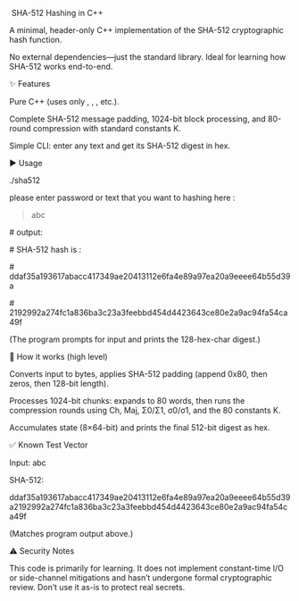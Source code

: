  SHA-512 Hashing in C++



A minimal, header-only C++ implementation of the SHA-512 cryptographic hash function.

No external dependencies—just the standard library. Ideal for learning how SHA-512 works end-to-end.



✨ Features



Pure C++ (uses only <vector>, <string>, <iostream>, etc.). 



Complete SHA-512 message padding, 1024-bit block processing, and 80-round compression with standard constants K. 



Simple CLI: enter any text and get its SHA-512 digest in hex. 



▶️ Usage

./sha512

please enter password or text that you want to hashing here :

> abc

\# output:

\# SHA-512 hash is :

\# ddaf35a193617abacc417349ae20413112e6fa4e89a97ea20a9eeee64b55d39a

\# 2192992a274fc1a836ba3c23a3feebbd454d4423643ce80e2a9ac94fa54ca49f





(The program prompts for input and prints the 128-hex-char digest.)



🧠 How it works (high level)



Converts input to bytes, applies SHA-512 padding (append 0x80, then zeros, then 128-bit length).



Processes 1024-bit chunks: expands to 80 words, then runs the compression rounds using Ch, Maj, Σ0/Σ1, σ0/σ1, and the 80 constants K.



Accumulates state (8×64-bit) and prints the final 512-bit digest as hex.



✅ Known Test Vector



Input: abc



SHA-512:

ddaf35a193617abacc417349ae20413112e6fa4e89a97ea20a9eeee64b55d39a2192992a274fc1a836ba3c23a3feebbd454d4423643ce80e2a9ac94fa54ca49f



(Matches program output above.)

⚠️ Security Notes



This code is primarily for learning. It does not implement constant-time I/O or side-channel mitigations and hasn’t undergone formal cryptographic review. Don’t use it as-is to protect real secrets.






